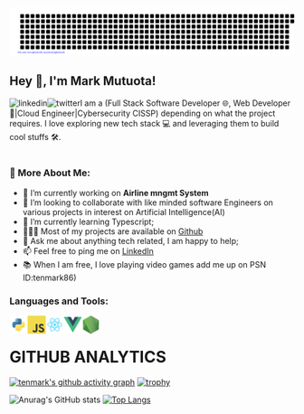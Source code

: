  
![gitartwork](gitartwork.svg)

## Hey 👋, I'm Mark Mutuota!
<a href='https://www.linkedin.com/in/mark-mutuota-b70a4a94/'><img align='left' alt="linkedin" src="https://raw.githubusercontent.com/tenmark86/Test/main/assets/linkedin.svg?token=AG7JKS62YRW6ABOPCED4RSDAALUJO" height='18px'/></a>
<a href='https://twitter.com/Mark_mutuota/'><img align='left' alt="twitter" src="https://raw.githubusercontent.com/tenmark86/Test/main/assets/twitter.svg?token=AG7JKS4YDN2X3TGCUOOBGHDAALUJS" height='18px'/></a>


I am a  (Full Stack Software Developer 🌐, Web Developer 📱|Cloud Engineer|Cybersecurity CISSP) depending on what the project requires. I love exploring new tech stack 💻 and leveraging them to build cool stuffs 🛠️. 
<br/>
<br/>


### 🧐 More About Me:

- 🔭 I’m currently working on **Airline mngmt System**
- 🤝 I’m looking to collaborate with like minded software Engineers on various projects in interest on Artificial Intelligence(AI)
- 🌱 I’m currently learning Typescript; 
- 👨🏻‍💻 Most of my projects are available on [Github](https://github.com/tenmark86)
- 💬 Ask me about anything tech related, I am happy to help;
- 📫 Feel free to ping me on [LinkedIn](https://www.linkedin.com/in/mark-mutuota-b70a4a94/)
- 📚 When I am free, I love playing video games add me up on PSN ID:tenmark86)

### Languages and Tools:

<a href="https://www.python.org" target="_blank"><img align="left" alt="Python" height ="32px" style="margin-bottom: 4px;" src="https://raw.githubusercontent.com/github/explore/80688e429a7d4ef2fca1e82350fe8e3517d3494d/topics/python/python.png"></a>

<a href="https://developer.mozilla.org/en-US/docs/Web/JavaScript" target="_blank"> <img align="left" alt="JavaScript" height ="32px" style="margin-bottom: 4px;"  src="https://raw.githubusercontent.com/github/explore/80688e429a7d4ef2fca1e82350fe8e3517d3494d/topics/javascript/javascript.png"> </a>

<a href="https://reactjs.org/" target="_blank"> <img align="left" alt="React" height ="32px" style="margin-bottom: 4px;" src="https://raw.githubusercontent.com/github/explore/80688e429a7d4ef2fca1e82350fe8e3517d3494d/topics/react/react.png"></a>

<a href="https://vuejs.org/" target="_blank"><img align="left" alt="Vue" height ="32px" style="margin-bottom: 4px;" src="https://raw.githubusercontent.com/github/explore/80688e429a7d4ef2fca1e82350fe8e3517d3494d/topics/vue/vue.png"></a>

<a href="https://nodejs.org" target="_blank"><img align="left" alt="Node.js" height ="32px" style="margin-bottom: 4px;" src="https://raw.githubusercontent.com/github/explore/80688e429a7d4ef2fca1e82350fe8e3517d3494d/topics/nodejs/nodejs.png"></a><br/>

# GITHUB ANALYTICS
[![tenmark's github activity graph](https://activity-graph.herokuapp.com/graph?username=tenmark86&theme=react-dark)](https://github.com/tenmark86/github-readme-activity-graph)
[![trophy](https://github-profile-trophy.vercel.app/?username=ryo-ma&theme=onedark)](https://github.com/ryo-ma/github-profile-trophy)

![Anurag's GitHub stats](https://github-readme-stats.vercel.app/api?username=tenmark86&show_icons=true&theme=radical)
[![Top Langs](https://github-readme-stats.vercel.app/api/top-langs/?username=tenmark86&layout=compact)](https://github.com/tenmark86/github-readme-stats) 




 

 
